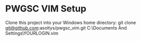 # PWGSC VIM Setup

Clone this project into your Windows home directory: git clone git@github.com:asoltys/pwgsc_vim.git C:\Documents And Settings\YOURLOGIN\.vim

